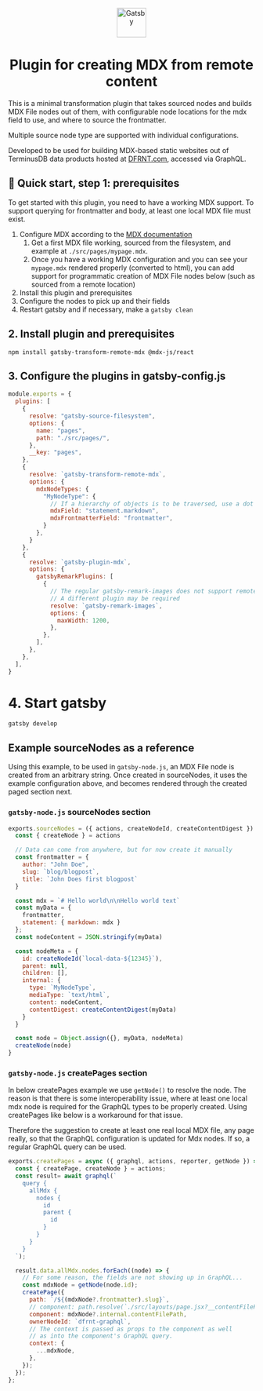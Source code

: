 <p align="center">
  <a href="https://www.gatsbyjs.com">
    <img alt="Gatsby" src="https://www.gatsbyjs.com/Gatsby-Monogram.svg" width="60" />
  </a>
</p>
<h1 align="center">
  Plugin for creating MDX from remote content
</h1>

This is a minimal transformation plugin that takes sourced nodes and builds MDX File nodes out of them, with configurable node locations for the mdx field to use, and where to source the frontmatter.

Multiple source node type are supported with individual configurations.

Developed to be used for building MDX-based static websites out of TerminusDB data products hosted at [DFRNT.com](https://dfrnt.com?utm_source=gatsby), accessed via GraphQL.

## 🚀 Quick start, step 1: prerequisites

To get started with this plugin, you need to have a working MDX support. To support querying for frontmatter and body, at least one local MDX file must exist.

1. Configure MDX according to the [MDX documentation](https://www.gatsbyjs.com/docs/how-to/routing/mdx/)
   1. Get a first MDX file working, sourced from the filesystem, and example at `./src/pages/mypage.mdx`.
   2. Once you have a working MDX configuration and you can see your `mypage.mdx` rendered properly (converted to html), you can add support for programmatic creation of MDX File nodes below (such as sourced from a remote location)
2. Install this plugin and prerequisites
3. Configure the nodes to pick up and their fields
4. Restart gatsby and if necessary, make a `gatsby clean`

## 2. Install plugin and prerequisites

```shell
npm install gatsby-transform-remote-mdx @mdx-js/react
```

## 3. Configure the plugins in gatsby-config.js

```javascript
module.exports = {
  plugins: [
    {
      resolve: "gatsby-source-filesystem",
      options: {
        name: "pages",
        path: "./src/pages/",
      },
      __key: "pages",
    },
    {
      resolve: `gatsby-transform-remote-mdx`,
      options: {
        mdxNodeTypes: {
          "MyNodeType": {
            // If a hierarchy of objects is to be traversed, use a dot (.) for each level
            mdxField: "statement.markdown",
            mdxFrontmatterField: "frontmatter",
          }
        },
      }
    },
    {
      resolve: `gatsby-plugin-mdx`,
      options: {
        gatsbyRemarkPlugins: [
          {
            // The regular gatsby-remark-images does not support remote images.
            // A different plugin may be required
            resolve: `gatsby-remark-images`,
            options: {
              maxWidth: 1200,
            },
          },
        ],
      },
    },
  ],
}
```

# 4. Start gatsby

```shell
gatsby develop
```

## Example sourceNodes as a reference

Using this example, to be used in `gatsby-node.js`, an MDX File node is created from an arbitrary string. Once created in sourceNodes, it uses the example configuration above, and becomes rendered through the created paged section next.

### `gatsby-node.js` sourceNodes section

```javascript
exports.sourceNodes = ({ actions, createNodeId, createContentDigest }) => {
  const { createNode } = actions

  // Data can come from anywhere, but for now create it manually
  const frontmatter = {
    author: "John Doe",
    slug: `blog/blogpost`,
    title: `John Does first blogpost`
  }

  const mdx = `# Hello world\n\nHello world text`
  const myData = {
    frontmatter,
    statement: { markdown: mdx }
  };
  const nodeContent = JSON.stringify(myData)

  const nodeMeta = {
    id: createNodeId(`local-data-${12345}`),
    parent: null,
    children: [],
    internal: {
      type: `MyNodeType`,
      mediaType: `text/html`,
      content: nodeContent,
      contentDigest: createContentDigest(myData)
    }
  }

  const node = Object.assign({}, myData, nodeMeta)
  createNode(node)
}

```

### `gatsby-node.js` createPages section

In below createPages example we use `getNode()` to resolve the node. The reason is that there is some interoperability issue, where at least one local mdx node is required for the GraphQL types to be properly created. Using createPages like below is a workaround for that issue.

Therefore the suggestion to create at least one real local MDX file, any page really, so that the GraphQL configuration is updated for Mdx nodes. If so, a regular GraphQL query can be used.

```javascript
exports.createPages = async ({ graphql, actions, reporter, getNode }) => {
  const { createPage, createNode } = actions;
  const result= await graphql(`
    query {
      allMdx {
        nodes {
          id
          parent {
            id
          }
        }
      }
    }
  `);

  result.data.allMdx.nodes.forEach((node) => {
    // For some reason, the fields are not showing up in GraphQL...
    const mdxNode = getNode(node.id);
    createPage({
      path: `/${(mdxNode?.frontmatter).slug}`,
      // component: path.resolve(`./src/layouts/page.jsx?__contentFilePath=${mdxNode?.internal.contentFilePath}`),
      component: mdxNode?.internal.contentFilePath,
      ownerNodeId: `dfrnt-graphql`,
      // The context is passed as props to the component as well
      // as into the component's GraphQL query.
      context: {
        ...mdxNode,
      },
    });
  });
};
```